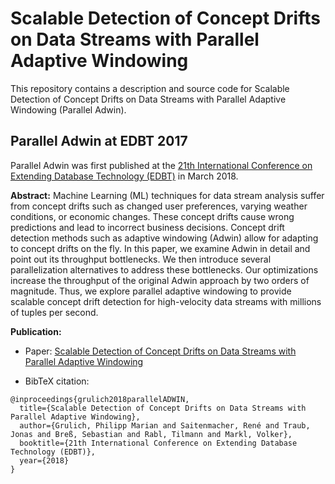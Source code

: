 
# Scalable Detection of Concept Drifts on Data Streams with Parallel Adaptive Windowing
This repository contains a description and source code for Scalable Detection of Concept Drifts on Data Streams with Parallel Adaptive Windowing (Parallel Adwin).

## Parallel Adwin at EDBT 2017
Parallel Adwin was first published at the [21th International Conference on Extending Database Technology (EDBT)](http://edbticdt2018.at/) in March 2018.  

**Abstract:**
Machine Learning (ML) techniques for data stream analysis suffer from concept drifts such as changed user preferences, varying weather conditions, or economic changes.
These concept drifts cause wrong predictions and lead to incorrect business decisions.
Concept drift detection methods such as adaptive windowing (Adwin) allow for adapting to concept drifts on the fly.
In this paper, we examine Adwin in detail and point out its throughput bottlenecks.
We then introduce several parallelization alternatives to address these bottlenecks.
Our optimizations increase the throughput of the original Adwin approach by two orders of magnitude.
Thus, we explore parallel adaptive windowing to provide scalable concept drift detection for high-velocity data streams with millions of tuples per second.

**Publication:**
- Paper: [Scalable Detection of Concept Drifts on Data Streams with Parallel Adaptive Windowing](https://github.com/TU-Berlin-DIMA/parallel-ADWIN/blob/master/paper/Scalable-Detection-of-Concept-Drifts-on-Data-Streams-with-Parallel-Adaptive-Windowing.pdf)

- BibTeX citation:
```
@inproceedings{grulich2018parallelADWIN,
  title={Scalable Detection of Concept Drifts on Data Streams with Parallel Adaptive Windowing},
  author={Grulich, Philipp Marian and Saitenmacher, René and Traub, Jonas and Breß, Sebastian and Rabl, Tilmann and Markl, Volker},
  booktitle={21th International Conference on Extending Database Technology (EDBT)},
  year={2018}
}
```
